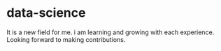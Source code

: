 # data-science

It is a new field for me. i am learning and growing with each experience. Looking forward to making contributions.
